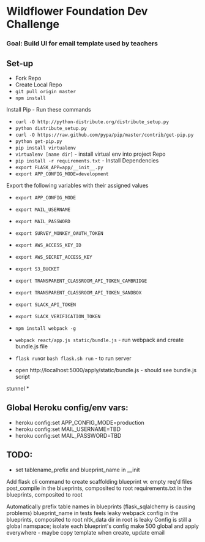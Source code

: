 # Wildflower Foundation Dev Challenge

### Goal: Build UI for email template used by teachers

## Set-up
* Fork Repo
* Create Local Repo
* `git pull origin master`
* `npm install`

Install Pip - Run these commands
* `curl -O http://python-distribute.org/distribute_setup.py`
* `python distribute_setup.py`
* `curl -O https://raw.github.com/pypa/pip/master/contrib/get-pip.py`
* `python get-pip.py`
* `pip install virtualenv`
* `virtualenv [name dir]` - install virtual env into project Repo
* `pip install -r requirements.txt` - Install Dependencies
*  `export FLASK_APP=app/__init__.py`
* `export APP_CONFIG_MODE=development`

Export the following variables with their assigned values
* `export APP_CONFIG_MODE`
* `export MAIL_USERNAME`
* `export MAIL_PASSWORD`
* `export SURVEY_MONKEY_OAUTH_TOKEN`
* `export AWS_ACCESS_KEY_ID`
* `export AWS_SECRET_ACCESS_KEY`
* `export S3_BUCKET`
* `export TRANSPARENT_CLASSROOM_API_TOKEN_CAMBRIDGE`
* `export TRANSPARENT_CLASSROOM_API_TOKEN_SANDBOX`
* `export SLACK_API_TOKEN`
* `export SLACK_VERIFICATION_TOKEN`

* `npm install webpack -g`
* `webpack react/app.js static/bundle.js` - run webpack and create bundle.js file
* `flask run`or `bash flask.sh run` - to run server
* open http://localhost:5000/apply/static/bundle.js - should see bundle.js script

stunnel
*

## Global Heroku config/env vars:

  - heroku config:set APP_CONFIG_MODE=production
  - heroku config:set MAIL_USERNAME=TBD
  - heroku config:set MAIL_PASSWORD=TBD


## TODO:
  - set tablename_prefix and blueprint_name in __init


  Add flask cli command to create scaffolding blueprint w. empty req'd files
  post_compile in the blueprints, composited to root
  requirements.txt in the blueprints, composited to root


  Automatically prefix table names in blueprints (flask_sqlalchemy is causing problems)
  blueprint_name in tests feels leaky
  webpack config in the blueprints, composited to root
  nltk_data dir in root is leaky
  Config is still a global namspace; isolate each blueprint's config
  make 500 global and apply everywhere -  maybe copy template when create, update email
